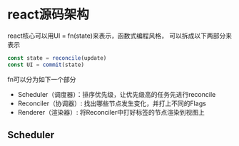 # react源码架构

react核心可以用UI = fn(state)来表示，函数式编程风格， 可以拆成以下两部分来表示

```javascript
const state = reconcile(update)
const UI = commit(state)
```

fn可以分为如下一个部分

- Scheduler（调度器）：排序优先级，让优先级高的任务先进行reconcile
- Reconciler（协调器）: 找出哪些节点发生变化，并打上不同的Flags
- Renderer（渲染器）: 将Reconciler中打好标签的节点渲染到视图上

## Scheduler
